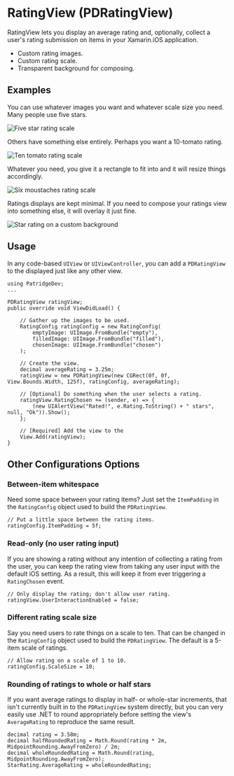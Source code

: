 # RatingView (PDRatingView)

RatingView lets you display an average rating and, optionally, collect a user's rating submission on items in your Xamarin.iOS application.

* Custom rating images.
* Custom rating scale.
* Transparent background for composing.

## Examples

You can use whatever images you want and whatever scale size you need. Many people use five stars.

![Five star rating scale](/component/Screenshots/five-stars-scale.png)

Others have something else entirely. Perhaps you want a 10-tomato rating.

![Ten tomato rating scale](/component/Screenshots/ten-tomatoes-scale.png)

Whatever you need, you give it a rectangle to fit into and it will resize things accordingly.

![Six moustaches rating scale](/component/Screenshots/six-moustaches-scale.png)

Ratings displays are kept minimal. If you need to compose your ratings view into something else, it will overlay it just fine.

![Star rating on a custom background](/component/Screenshots/custom-background.png)

## Usage

In any code-based `UIView` or `UIViewController`, you can add a `PDRatingView` to the displayed just like any other view.

    using PatridgeDev;
    ...
    
    PDRatingView ratingView;
    public override void ViewDidLoad() {
        
        // Gather up the images to be used.
        RatingConfig ratingConfig = new RatingConfig(
            emptyImage: UIImage.FromBundle("empty"),
            filledImage: UIImage.FromBundle("filled"),
            chosenImage: UIImage.FromBundle("chosen")
        );
        
        // Create the view.
        decimal averageRating = 3.25m;
        ratingView = new PDRatingView(new CGRect(0f, 0f, View.Bounds.Width, 125f), ratingConfig, averageRating);
        
        // [Optional] Do something when the user selects a rating.
        ratingView.RatingChosen += (sender, e) => {
            (new UIAlertView("Rated!", e.Rating.ToString() + " stars", null, "Ok")).Show();
        };
        
        // [Required] Add the view to the 
        View.Add(ratingView);
    }

## Other Configurations Options

### Between-item whitespace

Need some space between your rating items? Just set the `ItemPadding` in the `RatingConfig` object used to build the `PDRatingView`.

    // Put a little space between the rating items.
    ratingConfig.ItemPadding = 5f;

### Read-only (no user rating input)

If you are showing a rating without any intention of collecting a rating from the user, you can keep the rating view from taking any user input with the default iOS setting. As a result, this will keep it from ever triggering a `RatingChosen` event.

    // Only display the rating; don't allow user rating.
    ratingView.UserInteractionEnabled = false;
    
### Different rating scale size

Say you need users to rate things on a scale to ten. That can be changed in the `RatingConfig` object used to build the `PDRatingView`. The default is a 5-item scale of ratings.

    // Allow rating on a scale of 1 to 10.
    ratingConfig.ScaleSize = 10;
    
### Rounding of ratings to whole or half stars

If you want average ratings to display in half- or whole-star increments, that isn't currently built in to the `PDRatingView` system directly, but you can very easily use .NET to round appropriately before setting the view's `AverageRating` to reproduce the same result.

    decimal rating = 3.58m;
    decimal halfRoundedRating = Math.Round(rating * 2m, MidpointRounding.AwayFromZero) / 2m;
    decimal wholeRoundedRating = Math.Round(rating, MidpointRounding.AwayFromZero);
    StarRating.AverageRating = wholeRoundedRating;
